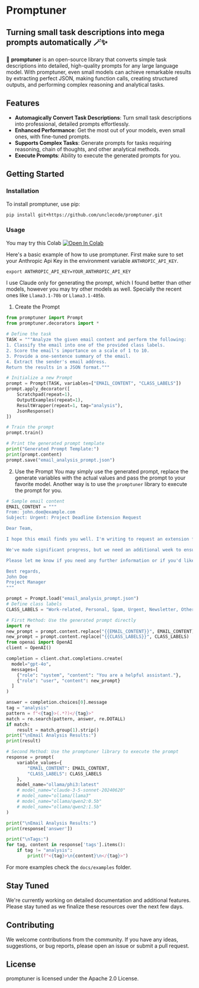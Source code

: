 # Promptuner
## Turning small task descriptions into mega prompts automatically 🪄✨

🚀 **promptuner** is an open-source library that converts simple task descriptions into detailed, high-quality prompts for any large language model. With promptuner, even small models can achieve remarkable results by extracting perfect JSON, making function calls, creating structured outputs, and performing complex reasoning and analytical tasks.

## Features

- **Automagically Convert Task Descriptions**: Turn small task descriptions into professional, detailed prompts effortlessly.
- **Enhanced Performance**: Get the most out of your models, even small ones, with fine-tuned prompts.
- **Supports Complex Tasks**: Generate prompts for tasks requiring reasoning, chain of thoughts, and other analytical methods.
- **Execute Prompts**: Ability to execute the generated prompts for you.

## Getting Started

### Installation

To install promptuner, use pip:

```bash
pip install git+https://github.com/unclecode/promptuner.git
```

### Usage

You may try this Colab [![Open In Colab](https://colab.research.google.com/assets/colab-badge.svg)](https://colab.research.google.com/drive/1kqy0QonMu7l40lJwMzsu5i9ItthlI_FW#scrollTo=HsJ-D4_5raT6)

Here's a basic example of how to use promptuner. First make sure to set your Anthropic Api Key in the environment variable `ANTHROPIC_API_KEY`.
```
export ANTHROPIC_API_KEY=YOUR_ANTHROPIC_API_KEY
```

I use Claude only for generating the prompt, which I found better than other models, however you may try other models as well. Specially the recent ones like `Llama3.1-70b` or `Llama3.1-405b`.

1. Create the Prompt
```python
from promptuner import Prompt
from promptuner.decorators import *
 
# Define the task
TASK = """Analyze the given email content and perform the following:
1. Classify the email into one of the provided class labels.
2. Score the email's importance on a scale of 1 to 10.
3. Provide a one-sentence summary of the email.
4. Extract the sender's email address.
Return the results in a JSON format."""

# Initialize a new Prompt
prompt = Prompt(TASK, variables=["EMAIL_CONTENT", "CLASS_LABELS"])
prompt.apply_decorator([
    Scratchpad(repeat=1),
    OutputExamples(repeat=1),
    ResultWrapper(repeat=1, tag="analysis"),
    JsonResponse()
])

# Train the prompt
prompt.train()

# Print the generated prompt template
print("Generated Prompt Template:")
print(prompt.content)
prompt.save("email_analysis_prompt.json")
```

2. Use the Prompt
You may simply use the generated prompt, replace the generate variables with the actual values and pass the prompt to your favorite model. Another way is to use the `promptuner` library to execute the prompt for you.

```python
# Sample email content
EMAIL_CONTENT = """
From: john.doe@example.com
Subject: Urgent: Project Deadline Extension Request

Dear Team,

I hope this email finds you well. I'm writing to request an extension for the upcoming project deadline. Due to unforeseen circumstances, including a critical team member's illness and some technical challenges we've encountered, we're slightly behind schedule.

We've made significant progress, but we need an additional week to ensure we deliver a high-quality product. I believe this extension will allow us to address all remaining issues and exceed your expectations.

Please let me know if you need any further information or if you'd like to discuss this matter in more detail. I appreciate your understanding and look forward to your response.

Best regards,
John Doe
Project Manager
"""

prompt = Prompt.load("email_analysis_prompt.json")
# Define class labels
CLASS_LABELS = "Work-related, Personal, Spam, Urgent, Newsletter, Other"

# First Method: Use the generated prompt directly
import re
new_prompt = prompt.content.replace("{{EMAIL_CONTENT}}", EMAIL_CONTENT)
new_prompt = prompt.content.replace("{{CLASS_LABELS}}", CLASS_LABELS)
from openai import OpenAI
client = OpenAI()

completion = client.chat.completions.create(
  model="gpt-4o",
  messages=[
    {"role": "system", "content": "You are a helpful assistant."},
    {"role": "user", "content": new_prompt}
  ]
)

answer = completion.choices[0].message
tag = "analysis"
pattern = f"<{tag}>(.*?)</{tag}>"
match = re.search(pattern, answer, re.DOTALL)
if match:
    result = match.group(1).strip()
print("\nEmail Analysis Results:")
print(result)

# Second Method: Use the promptuner library to execute the prompt
response = prompt(
    variable_values={
        "EMAIL_CONTENT": EMAIL_CONTENT,
        "CLASS_LABELS": CLASS_LABELS
    },
    model_name="ollama/phi3:latest"
    # model_name="claude-3-5-sonnet-20240620"
    # model_name="ollama/llama3"
    # model_name="ollama/qwen2:0.5b"
    # model_name="ollama/qwen2:1.5b"
)

print("\nEmail Analysis Results:")
print(response['answer'])

print("\nTags:")
for tag, content in response['tags'].items():
    if tag != "analysis":
        print(f"<{tag}>\n{content}\n</{tag}>")

```

For more examples check the `docs/examples` folder.

## Stay Tuned

We're currently working on detailed documentation and additional features. Please stay tuned as we finalize these resources over the next few days.

## Contributing

We welcome contributions from the community. If you have any ideas, suggestions, or bug reports, please open an issue or submit a pull request.

## License

promptuner is licensed under the Apache 2.0 License.

